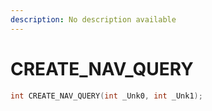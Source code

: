 ```yaml
---
description: No description available 
---
```


# CREATE_NAV_QUERY

```cpp
int CREATE_NAV_QUERY(int _Unk0, int _Unk1);
```